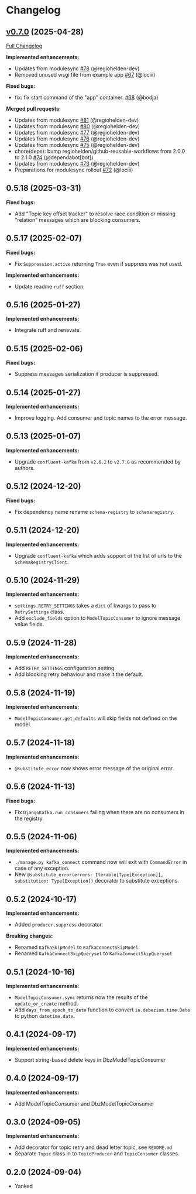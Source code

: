 # Changelog

## [v0.7.0](https://github.com/RegioHelden/django-kafka/tree/v0.7.0) (2025-04-28)

[Full Changelog](https://github.com/RegioHelden/django-kafka/compare/v0.6.0...v0.7.0)

**Implemented enhancements:**

- Updates from modulesync [\#78](https://github.com/RegioHelden/django-kafka/pull/78) (@regiohelden-dev)
- Removed unused wsgi file from example app [\#67](https://github.com/RegioHelden/django-kafka/pull/67) (@lociii)

**Fixed bugs:**

- fix: fix start command of the "app" container. [\#68](https://github.com/RegioHelden/django-kafka/pull/68) (@bodja)

**Merged pull requests:**

- Updates from modulesync [\#81](https://github.com/RegioHelden/django-kafka/pull/81) (@regiohelden-dev)
- Updates from modulesync [\#80](https://github.com/RegioHelden/django-kafka/pull/80) (@regiohelden-dev)
- Updates from modulesync [\#77](https://github.com/RegioHelden/django-kafka/pull/77) (@regiohelden-dev)
- Updates from modulesync [\#76](https://github.com/RegioHelden/django-kafka/pull/76) (@regiohelden-dev)
- Updates from modulesync [\#75](https://github.com/RegioHelden/django-kafka/pull/75) (@regiohelden-dev)
- chore\(deps\): bump regiohelden/github-reusable-workflows from 2.0.0 to 2.1.0 [\#74](https://github.com/RegioHelden/django-kafka/pull/74) (@dependabot[bot])
- Updates from modulesync  [\#73](https://github.com/RegioHelden/django-kafka/pull/73) (@regiohelden-dev)
- Preparations for modulesync rollout [\#72](https://github.com/RegioHelden/django-kafka/pull/72) (@lociii)

## 0.5.18 (2025-03-31)

**Fixed bugs:**

* Add "Topic key offset tracker" to resolve race condition or missing "relation" messages which are blocking consumers.

## 0.5.17 (2025-02-07)

**Fixed bugs:**

* Fix `Suppression.active` returning `True` even if suppress was not used.

**Implemented enhancements:**

* Update readme `ruff` section.

## 0.5.16 (2025-01-27)

**Implemented enhancements:**

* Integrate ruff and renovate.

## 0.5.15 (2025-02-06)

**Fixed bugs:**

* Suppress messages serialization if producer is suppressed.

## 0.5.14 (2025-01-27)

**Implemented enhancements:**

* Improve logging. Add consumer and topic names to the error message.

## 0.5.13 (2025-01-07)

**Implemented enhancements:**

* Upgrade `confluent-kafka` from `v2.6.2` to `v2.7.0` as recommended by authors.

## 0.5.12 (2024-12-20)

**Fixed bugs:**

* Fix dependency name rename `schema-registry` to `schemaregistry`.

## 0.5.11 (2024-12-20)

**Implemented enhancements:**

* Upgrade `confluent-kafka` which adds support of the list of urls to the `SchemaRegistryClient`.

## 0.5.10 (2024-11-29)

**Implemented enhancements:**

* `settings.RETRY_SETTINGS` takes a `dict` of kwargs to pass to `RetrySettings` class.
* Add `exclude_fields` option to `ModelTopicConsumer` to ignore message value fields.

## 0.5.9 (2024-11-28)

**Implemented enhancements:**

* Add `RETRY_SETTINGS` configuration setting.
* Add blocking retry behaviour and make it the default.

## 0.5.8 (2024-11-19)

**Implemented enhancements:**

* `ModelTopicConsumer.get_defaults` will skip fields not defined on the model.

## 0.5.7 (2024-11-18)

**Implemented enhancements:**

* `@substitute_error` now shows error message of the original error.

## 0.5.6 (2024-11-13)

**Fixed bugs:**

* Fix `DjangoKafka.run_consumers` failing when there are no consumers in the registry.

## 0.5.5 (2024-11-06)

**Implemented enhancements:**

* `./manage.py kafka_connect` command now will exit with `CommandError` in case of any exception.
* New `@substitute_error(errors: Iterable[Type[Exception]], substitution: Type[Exception])` decorator to substitute exceptions.

## 0.5.2 (2024-10-17)

**Implemented enhancements:**

* Added `producer.suppress` decorator.

**Breaking changes:**

* Renamed `KafkaSkipModel` to `KafkaConnectSkipModel`.
* Renamed `KafkaConnectSkipQueryset` to `KafkaConnectSkipQueryset`

## 0.5.1 (2024-10-16)

**Implemented enhancements:**

* `ModelTopicConsumer.sync` returns now the results of the `update_or_create` method.
* Add `days_from_epoch_to_date` function to convert `io.debezium.time.Date` to python `datetime.date`.

## 0.4.1 (2024-09-17)

**Implemented enhancements:**

* Support string-based delete keys in DbzModelTopicConsumer

## 0.4.0 (2024-09-17)

**Implemented enhancements:**

* Add ModelTopicConsumer and DbzModelTopicConsumer 

## 0.3.0 (2024-09-05)

**Implemented enhancements:**

* Add decorator for topic retry and dead letter topic, see `README.md`
* Separate `Topic` class in to `TopicProducer` and `TopicConsumer` classes.

## 0.2.0 (2024-09-04)

* Yanked



